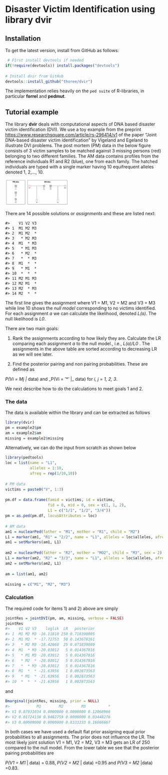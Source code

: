 
<!-- README.md is generated from README.Rmd. Please edit that file -->

# Disaster Victim Identification using library **dvir**

## Installation

To get the latest version, install from GitHub as follows:

``` r
 # First install devtools if needed
if(!require(devtools)) install.packages("devtools")

# Install dvir from GitHub
devtools::install_github("thoree/dvir")
```

The implementation relies heavily on the `ped suite` of R-libraries, in
particular **forrel** and **pedmut**.

## Tutorial example

The library **dvir** deals with computational aspects of DNA based
disaster victim identification (DVI). We use a toy example from the
preprint <https://www.researchsquare.com/article/rs-296414/v1> of the
paper “Joint DNA-based disaster victim identification” by Vigeland and
Egeland to illustrate DVI problems. The post mortem (PM) data in the
below figure consists of 3 victim samples to be matched against 3
missing persons (red) belonging to two different families. The AM data
contains profiles from the reference individuals R1 and R2 (blue), one
from each family. The hatched individuals are typed with a single marker
having 10 equifrequent alleles denoted 1, 2,…, 10.

<img src="man/figures/README-example-1.png" width="40%" />

There are 14 possible solutions or *assignments* and these are listed
next:

    #>    V1 V2 V3
    #> 1  M1 M2 M3
    #> 2  M1 M2  *
    #> 3   * M2 M3
    #> 4  M1  * M3
    #> 5   * M1 M3
    #> 6   * M2  *
    #> 7   *  * M3
    #> 8  M1  *  *
    #> 9   * M1  *
    #> 10  *  *  *
    #> 11 M2 M1 M3
    #> 12 M2 M1  *
    #> 13 M2  * M3
    #> 14 M2  *  *

The first line gives the assignment where V1 = M1, V2 = M2 and V3 = M3
while line 10 shows the *null model* corresponding to no victims
identified. For each assignment *a* we can calculate the likelihood,
denoted *L(a)*. The null likelihood is *L0*.

There are two main goals:

1)  Rank the assignments according to how likely they are. Calculate the
    LR comparing each assignment *a* to the null model., i.e., *L(a)/L0*
    . The assignments in the above table are sorted according to
    decreasing LR as we will see later.

2)  Find the posterior pairing and non pairing probabilities. These are
    defined as

*P(Vi = Mj |* data) and \_P(Vi = ’\*’ |\_ data) for *i, j = 1, 2, 3*.

We next describe how to do the calculations to meet goals 1 and 2.

### The data

The data is available within the library and can be extracted as follows

``` r
library(dvir)
pm = example2$pm
am = example2$am
missing = example2$missing
```

Alternatively, we can do the input from scratch as shown below

``` r
library(pedtools)
loc = list(name = "L1", 
           alleles = 1:10,
           afreq = rep(1/10,10))

# PM data
victims = paste0("V", 1:3)

pm.df = data.frame(famid = victims, id = victims,
                   fid = 0, mid = 0, sex = c(1, 1, 2),
                   L1 = c("1/1", "1/2", "3/4"))
pm = as.ped(pm.df, locusAttributes = loc)

# AM data
am1 = nuclearPed(father = "M1", mother = "R1", child = "M2")
L1 = marker(am1, "R1" = "2/2", name = "L1", alleles = loc$alleles, afreq = loc$afreq)
am1 = setMarkers(am1, L1)

am2 = nuclearPed(father = "R2", mother = "MO2", child = "M3", sex = 2)
L1 = marker(am2, "R2" = "3/3", name = "L1", alleles = loc$alleles, afreq = loc$afreq)
am2 = setMarkers(am2, L1)

am = list(am1, am2)

missing = c("M1", "M2", "M3")
```

### Calculation

The required code for items 1) and 2) above are simply

``` r
jointRes = jointDVI(pm, am, missing, verbose = FALSE)
jointRes
#>    V1 V2 V3    loglik  LR   posterior
#> 1  M1 M2 M3 -16.11810 250 0.718390805
#> 2  M1 M2  * -17.72753  50 0.143678161
#> 3   * M2 M3 -18.42068  25 0.071839080
#> 4  M1  * M3 -20.03012   5 0.014367816
#> 5   * M1 M3 -20.03012   5 0.014367816
#> 6   * M2  * -20.03012   5 0.014367816
#> 7   *  * M3 -20.03012   5 0.014367816
#> 8  M1  *  * -21.63956   1 0.002873563
#> 9   * M1  * -21.63956   1 0.002873563
#> 10  *  *  * -21.63956   1 0.002873563
```

and

``` r
Bmarginal(jointRes, missing, prior = NULL)
#>            M1        M2        M3          *
#> V1 0.87931034 0.0000000 0.0000000 0.12068966
#> V2 0.01724138 0.9482759 0.0000000 0.03448276
#> V3 0.00000000 0.0000000 0.8333333 0.16666667
```

In both cases we have used a default flat prior assigning equal prior
probabilities to all assignments. The prior does not influence the LR.
The most likely joint solution V1 = M1, V2 = M2, V3 = M3 gets an LR of
250 compared to the null model. From the lower table we see that the
posterior pairing probabilities are

*P(V1 = M1* | data) = 0.88, *P(V2 = M2* | data) =0.95 and *P(V3 = M2*
|data) =0.83.
